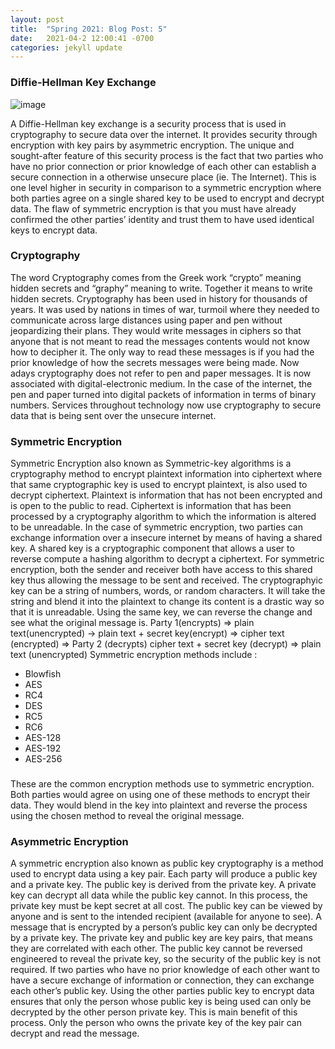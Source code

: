 ```yaml
---
layout: post
title:  "Spring 2021: Blog Post: 5"
date:   2021-04-2 12:00:41 -0700
categories: jekyll update
---
```

### Diffie-Hellman Key Exchange

![image](/assets/images/DHKE.jpg)

A Diffie-Hellman key exchange is a security process that is used in cryptography to secure data over the internet. It provides security through encryption with key pairs by asymmetric encryption. The unique and sought-after feature of this security process is the fact that two parties who have no prior connection or prior knowledge of each other can establish a secure connection in a otherwise unsecure place (ie. The Internet).  This is one level higher in security in comparison to a symmetric encryption where both parties agree on a single shared key to be used to encrypt and decrypt data. The flaw of symmetric encryption is that you must have already confirmed the other parties’ identity and trust them to have used identical keys to encrypt data.
### Cryptography
The word Cryptography comes from the Greek work “crypto” meaning hidden secrets and “graphy” meaning to write. Together it means to write hidden secrets. Cryptography has been used in history for thousands of years. It was used by nations in times of war, turmoil where they needed to communicate across large distances using paper and pen without jeopardizing their plans. They would write messages in ciphers so that anyone that is not meant to read the messages contents would not know how to decipher it. The only way to read these messages is if you had the prior knowledge of how the secrets messages were being made. Now adays cryptography does not refer to pen and paper messages. It is now associated with digital-electronic medium. In the case of the internet, the pen and paper turned into digital packets of information in terms of binary numbers. Services throughout technology now use cryptography to secure data that is being sent over the unsecure internet.
### Symmetric Encryption
Symmetric Encryption also known as Symmetric-key algorithms is a cryptography method to encrypt plaintext information into ciphertext where that same cryptographic key is used to encrypt plaintext, is also used to decrypt ciphertext. Plaintext is information that has not been encrypted and is open to the public to read. Ciphertext is information that has been processed by a cryptography algorithm to which the information is altered to be unreadable. In the case of symmetric encryption, two parties can exchange information over a insecure internet by means of having a shared key. A shared key is a cryptographic component that allows a user to reverse compute a hashing algorithm to decrypt a ciphertext. For symmetric encryption, both the sender and receiver both have access to this shared key thus allowing the message to be sent and received. The cryptographyic key can be a string of numbers, words, or random characters. It will take the string and blend it into the plaintext to change its content is a drastic way so that it is unreadable. Using the same key, we can reverse the change and see what the original message is.
Party 1(encrypts) => plain text(unencrypted) -> plain text + secret key(encrypt) => cipher text (encrypted) => Party 2 (decrypts)  cipher text + secret key (decrypt) => plain text (unencrypted)
Symmetric encryption methods include :
-	Blowfish
-	AES
-	RC4
-	DES 
-	RC5
-	RC6 
-	AES-128
-	AES-192 
-	AES-256

###
These are the common encryption methods use to symmetric encryption. Both parties would agree on using one of these methods to encrypt their data. They would blend in the key into plaintext and reverse the process using the chosen method to reveal the original message.
### Asymmetric Encryption
A symmetric encryption also known as public key cryptography is a method used to encrypt data using a key pair. Each party will produce a public key and a private key. The public key is derived from the private key. A private key can decrypt all data while the public key cannot. In this process, the private key must be kept secret at all cost. The public key can be viewed by anyone and is sent to the intended recipient (available for anyone to see). A message that is encrypted by a person’s public key can only be decrypted by a private key. The private key and public key are key pairs, that means they are correlated with each other. The public key cannot be reversed engineered to reveal the private key, so the security of the public key is not required. If two parties who have no prior knowledge of each other want to have a secure exchange of information or connection, they can exchange each other’s public key. Using the other parties public key to encrypt data ensures that only the person whose public key is being used can only be decrypted by the other person private key. This is main benefit of this process. Only the person who owns the private key of the key pair can decrypt and read the message.

